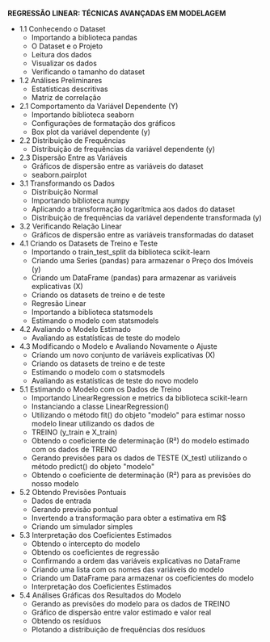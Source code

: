 <strong>REGRESSÃO LINEAR: TÉCNICAS AVANÇADAS EM MODELAGEM</strong>
<ul>
 	<li>1.1 Conhecendo o Dataset
<ul>
 	<li>Importando a biblioteca pandas</li>
 	<li>O Dataset e o Projeto</li>
 	<li>Leitura dos dados</li>
 	<li>Visualizar os dados</li>
 	<li>Verificando o tamanho do dataset</li>
</ul>
</li>
 	<li>1.2 Análises Preliminares
<ul>
 	<li>Estatísticas descritivas</li>
 	<li>Matriz de correlação</li>
</ul>
</li>
 	<li>2.1 Comportamento da Variável Dependente (Y)
<ul>
 	<li>Importando biblioteca seaborn</li>
 	<li>Configurações de formatação dos gráficos</li>
 	<li>Box plot da variável dependente (y)</li>
</ul>
</li>
 	<li>2.2 Distribuição de Frequências
<ul>
 	<li>Distribuição de frequências da variável dependente (y)</li>
</ul>
</li>
 	<li>2.3 Dispersão Entre as Variáveis
<ul>
 	<li>Gráficos de dispersão entre as variáveis do dataset</li>
 	<li>seaborn.pairplot</li>
</ul>
</li>
 	<li>3.1 Transformando os Dados
<ul>
 	<li>Distribuição Normal</li>
 	<li>Importando biblioteca numpy</li>
 	<li>Aplicando a transformação logarítmica aos dados do dataset</li>
 	<li>Distribuição de frequências da variável dependente transformada (y)</li>
</ul>
</li>
 	<li>3.2 Verificando Relação Linear
<ul>
 	<li>Gráficos de dispersão entre as variáveis transformadas do dataset</li>
</ul>
</li>
 	<li>4.1 Criando os Datasets de Treino e Teste
<ul>
 	<li>Importando o train_test_split da biblioteca scikit-learn</li>
 	<li>Criando uma Series (pandas) para armazenar o Preço dos Imóveis (y)</li>
 	<li>Criando um DataFrame (pandas) para armazenar as variáveis explicativas (X)</li>
 	<li>Criando os datasets de treino e de teste</li>
 	<li>Regresão Linear</li>
 	<li>Importando a biblioteca statsmodels</li>
 	<li>Estimando o modelo com statsmodels</li>
</ul>
</li>
 	<li>4.2 Avaliando o Modelo Estimado
<ul>
 	<li>Avaliando as estatísticas de teste do modelo</li>
</ul>
</li>
 	<li>4.3 Modificando o Modelo e Avaliando Novamente o Ajuste
<ul>
 	<li>Criando um novo conjunto de variáveis explicativas (X)</li>
 	<li>Criando os datasets de treino e de teste</li>
 	<li>Estimando o modelo com o statsmodels</li>
 	<li>Avaliando as estatísticas de teste do novo modelo</li>
</ul>
</li>
 	<li>5.1 Estimando o Modelo com os Dados de Treino
<ul>
 	<li>Importando LinearRegression e metrics da biblioteca scikit-learn</li>
 	<li>Instanciando a classe LinearRegression()</li>
 	<li>Utilizando o método fit() do objeto "modelo" para estimar nosso modelo linear utilizando os dados de</li>
 	<li>TREINO (y_train e X_train)</li>
 	<li>Obtendo o coeficiente de determinação (R²) do modelo estimado com os dados de TREINO</li>
 	<li>Gerando previsões para os dados de TESTE (X_test) utilizando o método predict() do objeto "modelo"</li>
 	<li>Obtendo o coeficiente de determinação (R²) para as previsões do nosso modelo</li>
</ul>
</li>
 	<li>5.2 Obtendo Previsões Pontuais
<ul>
 	<li>Dados de entrada</li>
 	<li>Gerando previsão pontual</li>
 	<li>Invertendo a transformação para obter a estimativa em R$</li>
 	<li>Criando um simulador simples</li>
</ul>
</li>
 	<li>5.3 Interpretação dos Coeficientes Estimados
<ul>
 	<li>Obtendo o intercepto do modelo</li>
 	<li>Obtendo os coeficientes de regressão</li>
 	<li>Confirmando a ordem das variáveis explicativas no DataFrame</li>
 	<li>Criando uma lista com os nomes das variáveis do modelo</li>
 	<li>Criando um DataFrame para armazenar os coeficientes do modelo</li>
 	<li>Interpretação dos Coeficientes Estimados</li>
</ul>
</li>
 	<li>5.4 Análises Gráficas dos Resultados do Modelo
<ul>
 	<li>Gerando as previsões do modelo para os dados de TREINO</li>
 	<li>Gráfico de dispersão entre valor estimado e valor real</li>
 	<li>Obtendo os resíduos</li>
 	<li>Plotando a distribuição de frequências dos resíduos</li>
</ul>
</li>
</ul>
